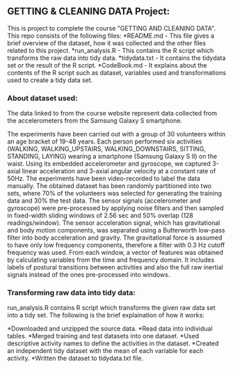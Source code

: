 ## GETTING & CLEANING DATA Project:
This is project to complete the course "GETTING AND CLEANING DATA".
This repo consists of the following files:
*README.md - This file gives a brief overview of the dataset, how it was collected and the other files related to this project.
*run_analysis.R - This contains the R script which transforms the raw data into tidy data.
*tidydata.txt - It contains the tidydata set or the result of the R script. 
*CodeBook.md - It explains about the contents of the R script such as dataset, variables used and transformations used to create a tidy data set.

### About dataset used:
The data linked to from the course website represent data collected from the accelerometers from the Samsung Galaxy S smartphone.

The experiments have been carried out with a group of 30 volunteers within an age bracket of 19-48 years. Each person performed six activities (WALKING, WALKING_UPSTAIRS, WALKING_DOWNSTAIRS, SITTING, STANDING, LAYING) wearing a smartphone (Samsung Galaxy S II) on the waist. Using its embedded accelerometer and gyroscope, we captured 3-axial linear acceleration and 3-axial angular velocity at a constant rate of 50Hz. The experiments have been video-recorded to label the data manually. The obtained dataset has been randomly partitioned into two sets, where 70% of the volunteers was selected for generating the training data and 30% the test data. 
The sensor signals (accelerometer and gyroscope) were pre-processed by applying noise filters and then sampled in fixed-width sliding windows of 2.56 sec and 50% overlap (128 readings/window). The sensor acceleration signal, which has gravitational and body motion components, was separated using a Butterworth low-pass filter into body acceleration and gravity. The gravitational force is assumed to have only low frequency components, therefore a filter with 0.3 Hz cutoff frequency was used. From each window, a vector of features was obtained by calculating variables from the time and frequency domain.
It includes labels of postural transitions between activities and also the full raw inertial signals instead of the ones pre-processed into windows.

### Transforming raw data into tidy data:

run_analysis.R contains R script which transforms the given raw data set into a tidy set. The following is the brief explaination of how it works:

*Downloaded and unzipped the source data.
*Read data into individual tables.
*Merged training and test datasets into one dataset.
*Used descriptive activity names to define the activities in the dataset.
*Created an independent tidy dataset with the mean of each variable for each activity.
*Written the dataset to tidydata.txt file.
